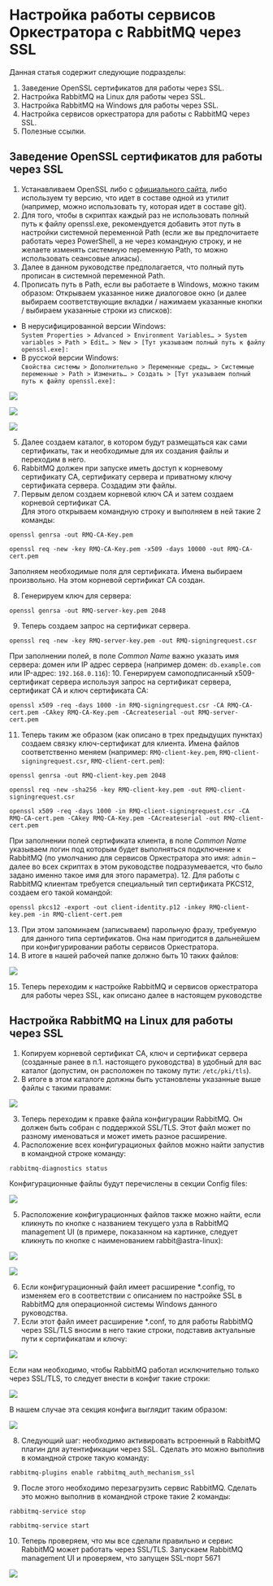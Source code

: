 # Настройка работы сервисов Оркестратора с RabbitMQ через SSL

Данная статья содержит следующие подразделы:

1.	Заведение OpenSSL сертификатов для работы через SSL.
2.	Настройка RabbitMQ на Linux для работы через SSL.
3.	Настройка RabbitMQ на Windows для работы через SSL.
4.	Настройка сервисов оркестратора для работы с RabbitMQ через SSL.
5.	Полезные ссылки.

## Заведение OpenSSL сертификатов для работы через SSL

1. Устанавливаем OpenSSL либо с [официального сайта](https://www.openssl.org/), либо используем ту версию, что идет в составе одной из утилит (например, можно использовать ту, которая идет в составе git).
2. Для того, чтобы в скриптах каждый раз не использовать полный путь к файлу openssl.exe, рекомендуется добавить этот путь в настройки системной переменной Path (если же вы предпочитаете работать через PowerShell, а не через командную строку, и не желаете изменять системную переменную Path, то можно использовать сеансовые алиасы). 
3. Далее в данном руководстве предполагается, что полный путь прописан в системной переменной Path. 
4. Прописать путь в Path, если вы работаете в Windows,  можно таким образом:
Открываем указанное ниже диалоговое окно (и далее выбираем соответствующие вкладки / нажимаем указанные кнопки / выбираем указанные строки из списков): 
* В нерусифицированной версии Windows:  
`System Properties > Advanced > Environment Variables… > System variables > Path > Edit… > New > [Тут указываем полный путь к файлу openssl.exe]:`
* В русской версии Windows:  
`Свойства системы > Дополнительно > Переменные среды… > Системные переменные > Path > Изменить… > Создать > [Тут указываем полный путь к файлу openssl.exe]:`

![](1)

![](2)

![](3)

5. Далее создаем каталог, в котором будут размещаться как сами сертификаты, так и необходимые для их создания файлы и переходим в него.
6. RabbitMQ должен при запуске иметь доступ к корневому сертификату СА, сертификату сервера и приватному ключу сертификата сервера. Создадим эти файлы.
7. Первым делом создаем корневой ключ CA и затем создаем корневой сертификат CA.  
Для этого открываем командную строку и выполняем в ней такие 2 команды:
```
openssl genrsa -out RMQ-CA-Key.pem

openssl req -new -key RMQ-CA-Key.pem -x509 -days 10000 -out RMQ-CA-cert.pem
```
Заполняем необходимые поля для сертификата. Имена выбираем произвольно. На этом корневой сертификат CA создан.

8. Генерируем ключ для сервера:
```
openssl genrsa -out RMQ-server-key.pem 2048
```
9. Теперь создаем запрос на сертификат сервера. 
```
openssl req -new -key RMQ-server-key.pem -out RMQ-signingrequest.csr
```
При заполнении полей, в поле *Common Name* важно указать имя сервера: домен или IP адрес сервера (например домен: `db.example.com` или IP-адрес: `192.168.0.116`):
10. Генерируем самоподписанный x509-сертификат сервера используя запрос на сертификат сервера, сертификат СА и ключ сертификата СА:
```
openssl x509 -req -days 1000 -in RMQ-signingrequest.csr -CA RMQ-CA-cert.pem -CAkey RMQ-CA-Key.pem -CAcreateserial -out RMQ-server-cert.pem
```
11. Теперь таким же образом (как описано в трех предыдущих пунктах) создаем связку ключ-сертификат для клиента. Имена файлов соответственно меняем (например: `RMQ-client-key.pem`, `RMQ-client-signingrequest.csr`, `RMQ-client-cert.pem`):
```
openssl genrsa -out RMQ-client-key.pem 2048

openssl req -new -sha256 -key RMQ-client-key.pem -out RMQ-client-signingrequest.csr

openssl x509 -req -days 1000 -in RMQ-client-signingrequest.csr -CA RMQ-CA-cert.pem -CAkey RMQ-CA-Key.pem -CAcreateserial -out RMQ-client-cert.pem
```
При заполнении полей сертификата клиента, в поле *Common Name* указываем логин под которым будет выполняться подключение к RabbitMQ (по умолчанию для сервисов Оркестратора это имя: `admin` – далее во всех скриптах в этом руководстве подразумевается, что было задано именно такое имя для этого параметра).
12. Для работы с RabbitMQ клиентам требуется специальный тип сертификата PKCS12, создаем его такой командой:
```
openssl pkcs12 -export -out client-identity.p12 -inkey RMQ-client-key.pem -in RMQ-client-cert.pem
```
13. При этом запоминаем (записываем) парольную фразу, требуемую для данного типа сертификатов. Она нам пригодится в дальнейшем при конфигурировании работы сервисов Оркестратора.
14. В итоге в нашей рабочей папке должно быть 10 таких файлов:

![](4)

15. Теперь переходим к настройке RabbitMQ и сервисов оркестратора для работы через SSL, как описано далее в настоящем руководстве


## Настройка RabbitMQ на Linux для работы через SSL

1. Копируем корневой сертификат CA, ключ и сертификат сервера (созданные ранее в п.1. настоящего руководства) в удобный для вас каталог (допустим, он расположен по такому пути: `/etc/pki/tls`). 
2. В итоге в этом каталоге должны быть установлены указанные выше файлы с такими правами:

![](5)

3. Теперь переходим к правке файла конфигурации RabbitMQ. Он должен быть собран с поддержкой SSL/TLS. Этот файл может по разному именоваться и может иметь разное расширение.
4. Расположение всех конфигурационых файлов можно найти запустив в командной строке команду:
```
rabbitmq-diagnostics status
```
Конфигурационные файлы будут перечислены в секции Config files:

![](6)

5. Расположение конфигурационных файлов также можно найти, если кликнуть по кнопке с названием текущего узла в RabbitMQ management UI (в примере, показанном на картинке, следует кликнуть по кнопке с наименованием rabbit@astra-linux):

![](7)

![](8)

6. Если конфигурационный файл имеет расширение *.config, то изменяем его в соответствии с описанием по настройке SSL в RabbitMQ для операционной системы Windows данного руководства.
7. Если этот файл имеет расширение *.conf, то для работы RabbitMQ через SSL/TLS вносим в него такие строки, подставив актуальные пути к сертификатам и ключу:

![](9)

Если нам необходимо, чтобы RabbitMQ работал исключительно только через SSL/TLS, то следует внести в конфиг такие строки:

![](10)

В нашем случае эта секция конфига выглядит таким образом:

![](11)

8. Следующий шаг: необходимо активировать встроенный в RabbitMQ плагин для аутентификации через SSL. Сделать это можно выполнив в командной строке такую команду: 
```
rabbitmq-plugins enable rabbitmq_auth_mechanism_ssl
```
9. После этого необходимо перезагрузить сервис RabbitMQ. Сделать это можно выполнив в командной строке такие 2 команды:
```
rabbitmq-service stop

rabbitmq-service start
```
10. Теперь проверяем, что мы все сделали правильно и сервис RabbitMQ может работать через SSL/TLS. Запускаем RabbitMQ management UI и проверяем, что запущен SSL-порт 5671

![](12)


 



